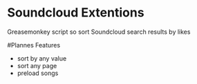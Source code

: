 # Soundcloud Extentions
Greasemonkey script so sort Soundcloud search results by likes



#Plannes Features
* sort by any value
* sort any page
* preload songs
